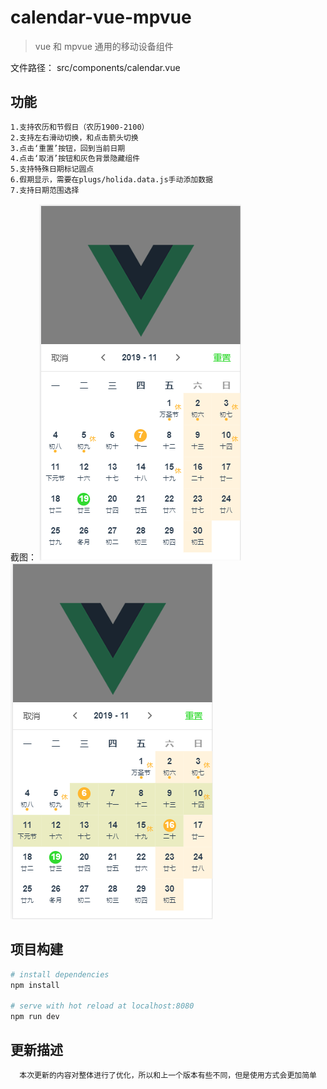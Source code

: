 # calendar-vue-mpvue

> vue 和  mpvue 通用的移动设备组件

文件路径： src/components/calendar.vue

## 功能
``` bash
1.支持农历和节假日（农历1900-2100）
2.支持左右滑动切换，和点击箭头切换
3.点击‘重置’按钮，回到当前日期
4.点击‘取消’按钮和灰色背景隐藏组件
5.支持特殊日期标记圆点
6.假期显示，需要在plugs/holida.data.js手动添加数据
7.支持日期范围选择
```

截图：
![单个日期选择](https://github.com/WangYanup/calendar-vue-mpvue/blob/master/src/assets/one.png)
![范围日期选择](https://github.com/WangYanup/calendar-vue-mpvue/blob/master/src/assets/range.png)

## 项目构建
``` bash
# install dependencies
npm install

# serve with hot reload at localhost:8080
npm run dev
```
## 更新描述
``` bash
  本次更新的内容对整体进行了优化，所以和上一个版本有些不同，但是使用方式会更加简单
```
